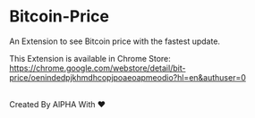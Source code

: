 # Bitcoin-Price
An Extension to see Bitcoin price with the fastest update.<br>


This Extension is available in Chrome Store: https://chrome.google.com/webstore/detail/bit-price/oenindedpjkhmdhcopjpoaeoapmeodio?hl=en&authuser=0 <br><br>


Created By AlPHA With ❤️

